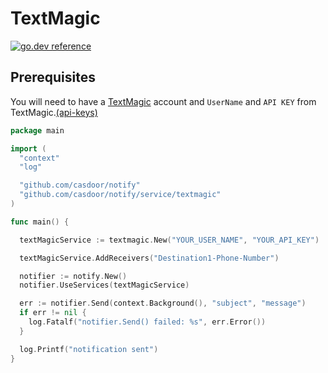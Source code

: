 # TextMagic

[![go.dev reference](https://img.shields.io/badge/go.dev-reference-007d9c?logo=go&logoColor=white&style=flat)](https://docs.textmagic.com/#section/Go/Usage-Example)

## Prerequisites

You will need to have a [TextMagic](https://www.textmagic.com/) account and
`UserName` and `API KEY` from TextMagic.[(api-keys)](https://my.textmagic.com/online/api/rest-api/keys)


```go
package main

import (
  "context"
  "log"

  "github.com/casdoor/notify"
  "github.com/casdoor/notify/service/textmagic"
)

func main() {

  textMagicService := textmagic.New("YOUR_USER_NAME", "YOUR_API_KEY")

  textMagicService.AddReceivers("Destination1-Phone-Number")

  notifier := notify.New()
  notifier.UseServices(textMagicService)

  err := notifier.Send(context.Background(), "subject", "message")
  if err != nil {
    log.Fatalf("notifier.Send() failed: %s", err.Error())
  }

  log.Printf("notification sent")
}
```
